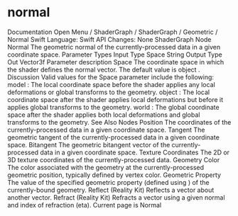# normal
 Documentation 
 Open Menu 
/
 ShaderGraph 
/
ShaderGraph
/
 Geometric 
/
 Normal 
Swift
Language: 
Swift
 API Changes: 
None
ShaderGraph Node
Normal
The geometric normal of the currently-processed data in a given coordinate space.
Parameter Types
Input
Type
Space
String
Output
Type
Out
Vector3f
Parameter description
Space
The coordinate space in which the shader defines the normal vector. The default value is 
object
.
Discussion
Valid values for the 
Space
 parameter include the following:
model
: The local coordinate space before the shader applies any local deformations or global transforms to the geometry.
object
: The local coordinate space after the shader applies local deformations but before it applies global transforms to the geometry.
world
: The global coordinate space after the shader applies both local deformations and global transforms to the geometry.
See Also
Nodes
Position
The coordinates of the currently-processed data in a given coordinate space.
Tangent
The geometric tangent of the currently-processed data in a given coordinate space.
Bitangent
The geometric bitangent vector of the currently-processed data in a given coordinate space.
Texture Coordinates
The 2D or 3D texture coordinates of the currently-processed data.
Geometry Color
The color associated with the geometry at the currently-processed geometric position, typically defined by vertex color.
Geometric Property
The value of the specified geometric property (defined using ) of the currently-bound geometry.
Reflect (Reality
Kit)
Reflects a vector about another vector.
Refract (Reality
Kit)
Refracts a vector using a given normal and index of refraction (eta).
 Current page is Normal 